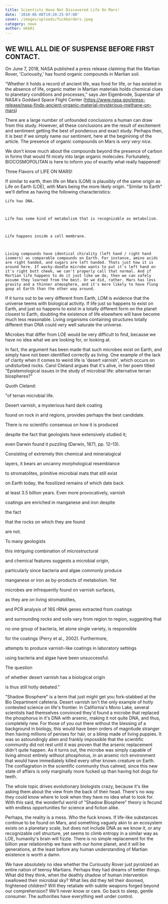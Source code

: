```yaml
---
title: Scientists Have Not Discovered Life On Mars!
date: '2018-06-08T19:20:25-07:00'
cover: /images/uploads/fuckborders.jpeg
category: news
author: mkb01
---
```



## WE WILL ALL DIE OF SUSPENSE BEFORE FIRST CONTACT.



On June 7, 2018, NASA published a press release claiming that the Martian Rover, 'Curiousity,' has found organic  compounds in Martian soil. 



“Whether it holds a record of ancient life, was food for life, or has existed in the absence of life, organic matter in Martian materials holds chemical clues to planetary conditions and processes,” says Jen Eigenbrode, Superstar of NASA's Goddard Space Flight Center (https://www.nasa.gov/press-release/nasa-finds-ancient-organic-material-mysterious-methane-on-mars)



There are a large number of unfounded conclusions a human can draw from this study. However, all these conclusions are the result of excitement and sentiment getting the best of ponderous and exact study. Perhaps then, it is best if we simply name our sentiment, here at the beginining of the article. The presence of organic compounds on Mars is <i>very very nice</i>. 



We don't know much about the compounds beyond the presence of carbon in forms that would fit nicely into large organic molecules. Fortunately, BIOCOSMOPOLITAN is here to inform you of exactly what really happened!



Three Flavors of LIFE ON MARS!



If similar to earth, then life on Mars (LOM) is plausibly of the same origin as Life on Earth (LOE), with Mars being the more likely origin. "Similar to Earth" we'll define as having the following characteristics: 



	Life has DNA. 



	Life has some kind of metabolism that is recognizable as metabolism.



	Life happens inside a cell membrane.



	Living compounds have identical chirality (left hand / right hand isomers) as comparable compounds on Earth. For instance, amino acids are right handed, and sugars are left handed. Thats just how it is around here. If wacky-doodle microbe wants to put it's left hand on it's right butt cheek, we can't properly call that normal. And if Martian life happens to do it just like we do, then we can safely assume they learned from the best. Or we did, rather. Mars has less gravity and a thinner atmosphere, and it's more likely to have flung goop at Earth than the other way around.

   





If it turns out to be very different from Earth, LOM is evidence that the universe teems with biological activity. If life just so happens to exist on Earth, and just so happens to exist in a totally different form on the planet closest to Earth, doubting the existence of life elsewhere will have become much less reasonable. Living organisms containing structures totally different than DNA could very well saturate the universe. 



Microbes that differ from LOE would be very difficult to find, because we have no idea what we are looking for, or looking at.



In fact, the argument has been made that such microbes exist on Earth, and simply have not been identified correctly as living. One example of the lack of clarity when it comes to weird life is 'desert varnish', which occurs on undisturbed rocks. Carol Cleland argues that it's alive, in her poem titled "Epistemological issues in the study of microbial life: alternative terran biospheres?"



Quoth Cleland:



"of terran microbial life.

Desert varnish, a mysterious hard dark coating 

found on rock in arid regions, provides perhaps the best candidate.

There is no scientific consensus on how it is produced

despite the fact that geologists have extensively studied it;

even Darwin found it puzzling (Darwin, 1871, pp. 12–13). 

Consisting of extremely thin chemical and mineralogical

layers, it bears an uncanny morphological resemblance

to stromatolites, primitive microbial mats that still exist 

on Earth today, the fossilized remains of which date back 

at least 3.5 billion years. Even more provocatively, varnish

coatings are enriched in manganese and iron despite 

the fact 

that the rocks on which they are found 

are not. 

To many geologists 

this intriguing combination of microstructural

and chemical features suggests a microbial origin, 

particularly since bacteria and algae commonly produce

manganese or iron as by-products of metabolism. Yet

microbes are infrequently found on varnish surfaces, 

as they are on living stromatolites, 

and PCR analysis of 16S rRNA genes extracted from coatings 

and surrounding rocks and soils vary from region to region, suggesting that

no one group of bacteria, let alone single variety, is responsible

for the coatings (Perry et al., 2002). Furthermore,

attempts to produce varnish-like coatings in laboratory settings

using bacteria and algae have been unsuccessful. 

The question 

of whether desert varnish has a biological origin 

is thus still hotly debated."



"Shadow Biosphere" is a term that just might get you fork-stabbed at the Bio Department cafeteria. Desert varnish isn't the only example of hotly contested science on life's frontier. In California's Mono Lake, several scientists had themselves convinced they'd found a microbe that replaced the phosphorus in it's DNA with arsenic, making it not quite DNA, and thus, completely new. For those of you out there without the blessing of a background in biology, this would have been orders of magnitude stranger then having millions of penises for hair, or a blimp made of living puppies. It was so astoundingly alien and frankly impossible that the scientific community did not rest until it was proven that the arsenic replacement didn't quite happen. As it turns out, the microbe was simply capable of living almost entirely without phosphorus, in an arsenic rich environment that would have immediately killed every other known creature on Earth. The conflagration in the scientific community thus calmed, since this new state of affairs is only marginally more fucked up than having hot dogs for teeth. 



The whole topic drives evolutionary biologists crazy, because it's like asking them about the view from the back of their head. There's no way they could know where to look when they have no idea what to look for. With this said, the wonderful world of "Shadow Biosphere" theory is fecund with endless opportunities for science and fiction alike.





Perhaps, the reality is a mess. Who the fuck knows. If life-like substances continue to be found on Mars, and something vaguely akin to an ecosystem exists on a planetary scale, but does not include DNA as we know it, or any recognizable cell structure, yet seems to climb entropy in a similar way as LOE, humanity's brain will fizzle. There is no simple replacement for the billion year relationship we have with our home planet, and it will be generations, at the least before any human understanding of Martian existence is worth a damn.



We have absolutely no idea whether the Curiousity Rover just pyrolized an entire nation of teensy Martians. Perhaps they had dreams of better things. What did they think, when the deathly shadow of human intervention swallowed their microbial sky? What lies did they tell their doomed, frightened children? Will they retaliate with subtle weapons forged beyond our comprehension? We'll never know or care. Go back to sleep, gentle consumer. The authorities have everything well under control.
